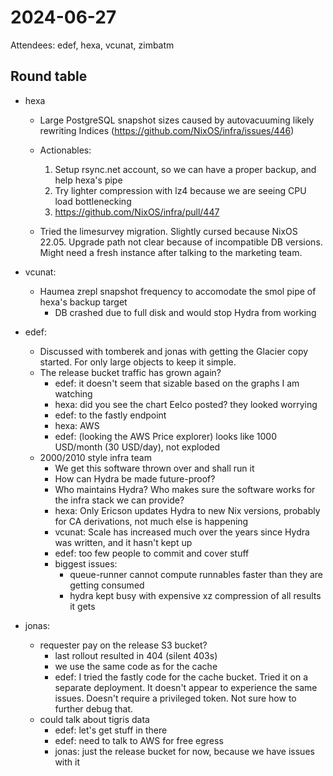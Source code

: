 # 2024-06-27

Attendees: edef, hexa, vcunat, zimbatm

## Round table

- hexa
    - Large PostgreSQL snapshot sizes caused by autovacuuming likely rewriting Indices (https://github.com/NixOS/infra/issues/446)

    - Actionables:
      1. Setup rsync.net account, so we can have a proper backup, and help hexa's pipe
      2. Try lighter compression with lz4 because we are seeing CPU load bottlenecking
      3. https://github.com/NixOS/infra/pull/447
    - Tried the limesurvey migration. Slightly cursed because NixOS 22.05. Upgrade path not clear because of incompatible DB versions. Might need a fresh instance after talking to the marketing team.

- vcunat:
    - Haumea zrepl snapshot frequency to accomodate the smol pipe of hexa's backup target
        - DB crashed due to full disk and would stop Hydra from working

- edef:
    - Discussed with tomberek and jonas with getting the Glacier copy started. For only large objects to keep it simple.
    - The release bucket traffic has grown again?
        - edef: it doesn't seem that sizable based on the graphs I am watching
        - hexa: did you see the chart Eelco posted? they looked worrying
        - edef: to the fastly endpoint
        - hexa: AWS
        - edef: (looking the AWS Price explorer) looks like 1000 USD/month (30 USD/day), not exploded
    - 2000/2010 style infra team
        - We get this software thrown over and shall run it
        - How can Hydra be made future-proof?
        - Who maintains Hydra? Who makes sure the software works for the infra stack we can provide?
        - hexa: Only Ericson updates Hydra to new Nix versions, probably for CA derivations, not much else is happening
        - vcunat: Scale has increased much over the years since Hydra was written, and it hasn't kept up
        - edef: too few people to commit and cover stuff
        - biggest issues:
            - queue-runner cannot compute runnables faster than they are getting consumed
            - hydra kept busy with expensive xz compression of all results it gets

- jonas:
    - requester pay on the release S3 bucket?
        - last rollout resulted in 404 (silent 403s)
        - we use the same code as for the cache
        - edef: I tried the fastly code for the cache bucket. Tried it on a separate deployment. It doesn't appear to experience the same issues. Doesn't require a privileged token. Not sure how to further debug that.
    - could talk about tigris data
        - edef: let's get stuff in there
        - edef: need to talk to AWS for free egress
        - jonas: just the release bucket for now, because we have issues with it
